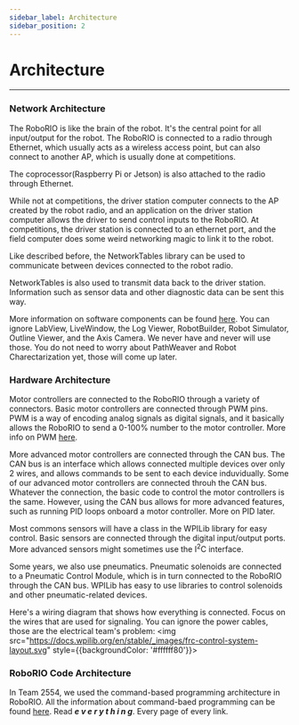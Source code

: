 ```yaml
---
sidebar_label: Architecture
sidebar_position: 2
---
```


# Architecture

---

### Network Architecture

The RoboRIO is like the brain of the robot. It's the central point for all input/output for the robot. The RoboRIO is connected to a radio through Ethernet, which usually acts as a wireless access point, but can also connect to another AP, which is usually done at competitions.

The coprocessor(Raspberry Pi or Jetson) is also attached to the radio through Ethernet.

While not at competitions, the driver station computer connects to the AP created by the robot radio, and an application on the driver station computer allows the driver to send control inputs to the RoboRIO. At competitions, the driver station is connected to an ethernet port, and the field computer does some weird networking magic to link it to the robot.

Like described before, the NetworkTables library can be used to communicate between devices connected to the robot radio.

NetworkTables is also used to transmit data back to the driver station. Information such as sensor data and other diagnostic data can be sent this way.

More information on software components can be found [here](https://docs.wpilib.org/en/stable/docs/controls-overviews/control-system-software.html). You can ignore LabView, LiveWindow, the Log Viewer, RobotBuilder, Robot Simulator, Outline Viewer, and the Axis Camera. We never have and never will use those. You do not need to worry about PathWeaver and Robot Charectarization yet, those will come up later.

### Hardware Architecture

Motor controllers are connected to the RoboRIO through a variety of connectors. Basic motor controllers are connected through PWM pins. PWM is a way of encoding analog signals as digital signals, and it basically allows the RoboRIO to send a 0-100% number to the motor controller. More info on PWM [here](https://www.arduino.cc/en/Tutorial/Foundations/PWM).

More advanced motor controllers are connected through the CAN bus. The CAN bus is an interface which allows connected multiple devices over only 2 wires, and allows commands to be sent to each device induvidually. Some of our advanced motor controllers are connected throuh the CAN bus. Whatever the connection, the basic code to control the motor controllers is the same. However, using the CAN bus allows for more advanced features, such as running PID loops onboard a motor controller. More on PID later.

Most commons sensors will have a class in the WPILib library for easy control. Basic sensors are connected through the digital input/output ports. More advanced sensors might sometimes use the I<sup>2</sup>C interface.

Some years, we also use pneumatics. Pneumatic solenoids are connected to a Pneumatic Control Module, which is in turn connected to the RoboRIO through the CAN bus. WPILib has easy to use libraries to control solenoids and other pneumatic-related devices.

Here's a wiring diagram that shows how everything is connected. Focus on the wires that are used for signaling. You can ignore the power cables, those are the electrical team's problem:
<img src="https://docs.wpilib.org/en/stable/_images/frc-control-system-layout.svg" style={{backgroundColor: '#ffffff80'}}></img>

### RoboRIO Code Architecture

In Team 2554, we used the command-based programming architecture in RoboRIO. All the information about command-baed programming can be found [here](https://docs.wpilib.org/en/stable/docs/software/commandbased/index.html). Read **_e v e r y t h i n g_**. Every page of every link.
